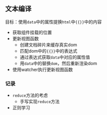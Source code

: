 ## 文本编译
目标：使用`data`中的属性提换`html`中`{{}}`中的内容

* 获取组件挂载的位置
* 更新视图函数
  * 创建文档碎片来缓存真实dom
  * 匹配dom中的`{{}}`中的表达式
  * 通过表达式获取`data`中对应的属性值
  * 用`data`中的替换`dom`，然后重新渲染dom
* 使用watcher执行更新视图函数

### 记录
* `reduce`方法的考虑
  * 手写实现`reduce`方法
* 正则学习
